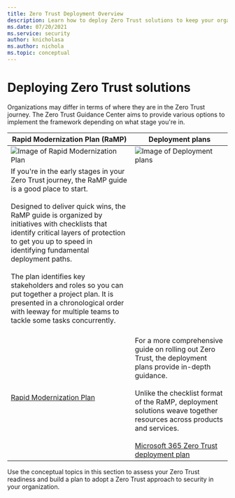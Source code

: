 ```yaml
---
title: Zero Trust Deployment Overview
description: Learn how to deploy Zero Trust solutions to keep your organization secure.
ms.date: 07/20/2021
ms.service: security
author: knicholasa
ms.author: nichola
ms.topic: conceptual
---
```


# Deploying Zero Trust solutions

Organizations may differ in terms of where they are in the Zero Trust journey. The Zero Trust Guidance Center aims to provide various options to implement the framework depending on what stage you're in.



| Rapid Modernization Plan (RaMP)        | Deployment plans       |
| ------------- | ------------- |
| ![Image of Rapid Modernization Plan](https://docs.microsoft.com/microsoft-365/freelance-toolkit/media/m365_freelance_communications_comm_site_358x201.png) | ![Image of Deployment plans](https://docs.microsoft.com/en-us/microsoft-365/freelance-toolkit/media/M365_Freelance_collaboration_teamsconversationsmall.png) 
| If you're in the early stages in your Zero Trust journey, the RaMP guide is a good place to start. <br><br> Designed to deliver quick wins, the RaMP guide is organized by initiatives with checklists that identify critical layers of protection to get you up to speed in identifying fundamental deployment paths. <br><br>The plan identifies key stakeholders and roles so you can put together a project plan. It is presented in a chronological order with leeway for multiple teams to tackle some tasks concurrently.<br><br> 
[Rapid Modernization Plan](/security/zero-trust/zero-trust-ramp-overview) | For a more comprehensive guide on rolling out Zero Trust, the deployment plans provide in-depth guidance.<br><br> Unlike the checklist format of the RaMP, deployment solutions weave together resources across products and services.   <br> <br>[Microsoft 365 Zero Trust deployment plan](/microsoft-365/security/microsoft-365-zero-trust) |


 Use the conceptual topics in this section  to assess your Zero Trust readiness and build a plan to adopt a Zero Trust approach to security in your organization.